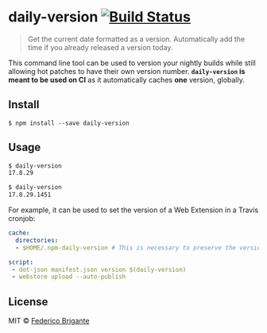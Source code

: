 # daily-version [![Build Status](https://travis-ci.org/bfred-it/daily-version.svg?branch=master)](https://travis-ci.org/bfred-it/daily-version)

> Get the current date formatted as a version. Automatically add the time if you already released a version today.

This command line tool can be used to version your nightly builds while still allowing hot patches to have their own version number. **`daily-version` is meant to be used on CI** as it automatically caches **one** version, globally.


## Install

```
$ npm install --save daily-version
```


## Usage

```sh
$ daily-version
17.8.29

$ daily-version
17.8.29.1451
```

For example, it can be used to set the version of a Web Extension in a Travis cronjob:

```yml
cache:
  directories:
  - $HOME/.npm-daily-version # This is necessary to preserve the version

script:
 - dot-json manifest.json version $(daily-version)
 - webstore upload --auto-publish
```


## License

MIT © [Federico Brigante](http://twitter.com/bfred_it)

